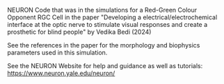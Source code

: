 NEURON Code that was in the simulations for a Red-Green Colour Opponent RGC Cell in the paper "Developing a electrical/electrochemical interface at the optic nerve to stimulate visual responses and create a prosthetic for blind people" by Vedika Bedi (2024)

See the references in the paper for the morphology and biophysics parameters used in this simulation. 

See the NEURON Website for help and guidance as well as tutorials: https://www.neuron.yale.edu/neuron/
